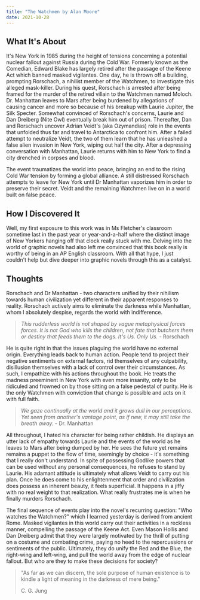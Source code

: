 ```yaml
---
title: "The Watchmen by Alan Moore"
date: 2021-10-28
---
```


## What It's About

It's New York in 1985 during the height of tensions concerning a potential nuclear fallout against Russia during the Cold War. Formerly known as the Comedian, Edward Blake has largely retired after the passage of the Keene Act which banned masked vigilantes. One day, he is thrown off a building, prompting Rorschach, a nihilist member of the Watchmen, to investigate this alleged mask-killer. During his quest, Rorschach is arrested after being framed for the murder of the retired villain to the Watchmen named Moloch. Dr. Manhattan leaves to Mars after being burdened by allegations of causing cancer and more so because of his breakup with Laurie Jupiter, the Silk Specter. Somewhat convinced of Rorschach's concerns, Laurie and Dan Dreiberg (Nite Owl) eventually break him out of prison. Thereafter, Dan and Rorschach uncover Adrian Veidt's (aka Ozymandias) role in the events that unfolded thus far and travel to Antarctica to confront him. After a failed attempt to neutralize Veidt, the two of them learn that he has unleashed a false alien invasion in New York, wiping out half the city. After a depressing conversation with Manhattan, Laurie returns with him to New York to find a city drenched in corpses and blood.

The event traumatizes the world into peace, bringing an end to the rising Cold War tension by forming a global alliance. A still distressed Rorschach attempts to leave for New York until Dr Manhattan vaporizes him in order to preserve their secret. Veidt and the remaining Watchmen live on in a world built on false peace.

## How I Discovered It

Well, my first exposure to this work was in Ms Fletcher's classroom sometime last in the past year or year-and-a-half where the distinct image of New Yorkers hanging off that clock really stuck with me. Delving into the world of graphic novels had also left me convinced that this book really is worthy of being in an AP English classroom. With all that hype, I just couldn't help but dive deeper into graphic novels through this as a catalyst.

## Thoughts

Rorschach and Dr Manhattan - two characters unified by their nihilism towards human civilization yet different in their apparent responses to reality. Rorschach actively aims to eliminate the darkness while Manhattan, whom I absolutely despise, regards the world with indifference.

> _This rudderless world is not shaped by vague metaphysical forces forces. It is not God who kills the children, not fate that butchers them or destiny that feeds them to the dogs. It's Us. Only Us. -_ Rorschach

He is quite right in that the issues plaguing the world have no external origin. Everything leads back to human action. People tend to project their negative sentiments on external factors, rid themselves of any culpability, disillusion themselves with a lack of control over their circumstances. As such, I empathize with his actions throughout the book. He treats the madness preeminent in New York with even more insanity, only to be ridiculed and frowned on by those sitting on a false pedestal of purity. He is the only Watchmen with conviction that change is possible and acts on it with full faith.

> _We gaze continually at the world and it grows dull in our perceptions. Yet seen from another's vantage point, as if new, it may still take the breath away. -_ Dr. Manhattan

All throughout, I hated his character for being rather childish. He displays an utter lack of empathy towards Laurie and the events of the world as he leaves to Mars after being dumped by her. He sees the future yet remains remains a puppet to the flow of time, seemingly by choice - it's something that I really don't understand. In spite of possessing Godlike powers that can be used without any personal consequences, he refuses to stand by Laurie. His adamant attitude is ultimately what allows Veidt to carry out his plan. Once he does come to his enlightenment that order and civilization does possess an inherent beauty, it feels superficial. It happens in a jiffy with no real weight to that realization. What really frustrates me is when he finally murders Rorschach.

The final sequence of events play into the novel's recurring question: "Who watches the Watchmen?" which I learned yesterday is derived from ancient Rome. Masked vigilantes in this world carry out their activities in a reckless manner, compelling the passage of the Keene Act. Even Mason Hollis and Dan Dreiberg admit that they were largely motivated by the thrill of putting on a costume and combating crime, paying no heed to the repercussions or sentiments of the public. Ultimately, they do unify the Red and the Blue, the right-wing and left-wing, and pull the world away from the edge of nuclear fallout. But who are they to make these decisions for society?

> "As far as we can discern, the sole purpose of human existence is to kindle a light of meaning in the darkness of mere being."
> 
> C. G. Jung
